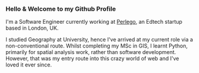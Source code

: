 ### Hello & Welcome to my Github Profile

I'm a Software Engineer currently working at [Perlego](https://perlego.com), an Edtech startup based in London, UK.

I studied Geography at University, hence I've arrived at my current role via a non-conventional route. Whilst completing my MSc in GIS, I learnt Python, primarily for spatial analysis work, rather than software development. However, that was my entry route into this crazy world of web and I've loved it ever since.
